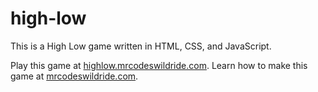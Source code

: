 # high-low

This is a High Low game written in HTML, CSS, and JavaScript.

Play this game at [highlow.mrcodeswildride.com](https://highlow.mrcodeswildride.com/).
Learn how to make this game at [mrcodeswildride.com](https://www.mrcodeswildride.com/).